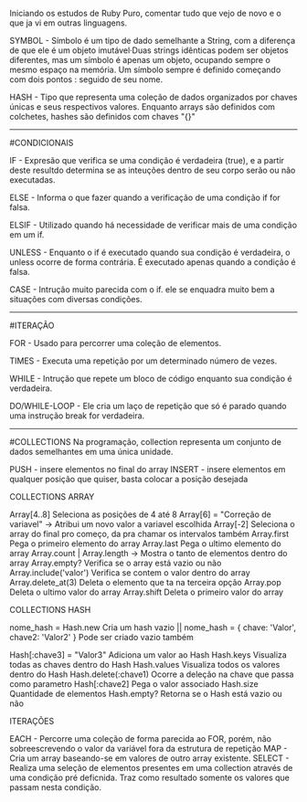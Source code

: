 Iniciando os estudos de Ruby Puro, comentar tudo que vejo de novo e o que ja vi em outras linguagens.

SYMBOL - Símbolo é um tipo de dado semelhante a String, com a diferença de que ele é um objeto imutável·Duas strings idênticas podem ser objetos diferentes, mas um símbolo é apenas um objeto, ocupando sempre o mesmo espaço na memória. Um símbolo sempre é definido começando com dois pontos : seguido de seu nome.

HASH - Tipo que representa uma coleção de dados organizados por chaves únicas e seus respectivos valores. Enquanto arrays são definidos com colchetes, hashes são definidos com chaves "{}"

---

#CONDICIONAIS

IF - Expresão que verifica se uma condição é verdadeira (true), e a partir deste resultdo determina se as inteuções dentro de seu corpo serão ou não executadas.

ELSE - Informa o que fazer quando a verificação de uma condição if for falsa.

ELSIF - Utilizado quando há necessidade de verificar mais de uma condição em um if.

UNLESS - Enquanto o if é executado quando sua condição é verdadeira, o unless ocorre de forma contrária. É executado apenas quando a condição é falsa.

CASE - Intrução muito parecida com o if. ele se enquadra muito bem a situações com diversas condições.

---

#ITERAÇÃO

FOR - Usado para percorrer uma coleção de elementos.

TIMES - Executa uma repetição por um determinado número de vezes.

WHILE - Intrução que repete um bloco de código enquanto sua condição é verdadeira.

DO/WHILE-LOOP - Ele cria um laço de repetição que só é parado quando uma instrução break for verdadeira.

---

#COLLECTIONS
Na programação, collection representa um conjunto de dados semelhantes em uma única unidade.

PUSH - insere elementos no final do array
INSERT - insere elementos em qualquer posição que quiser, basta colocar a posição desejada

COLLECTIONS ARRAY

Array[4..8] Seleciona as posições de 4 até 8
Array[6] = "Correção de variavel" -> Atribui um novo valor a variavel escolhida
Array[-2] Seleciona o array do final pro começo, da pra chamar os intervalos também
Array.first Pega o primeiro elemento do array
Array.last Pega o ultimo elemento do array
Array.count | Array.length -> Mostra o tanto de elementos dentro do array
Array.empty? Verifica se o array está vazio ou não
Array.include('valor') Verifica se contem o valor dentro do array
Array.delete_at(3) Deleta o elemento que ta na terceira opção
Array.pop Deleta o ultimo valor do array
Array.shift Deleta o primeiro valor do array

COLLECTIONS HASH

nome_hash = Hash.new Cria um hash vazio || nome_hash = { chave: 'Valor', chave2: 'Valor2' } Pode ser criado vazio também

Hash[:chave3] = "Valor3" Adiciona um valor ao Hash
Hash.keys Visualiza todas as chaves dentro do Hash
Hash.values Visualiza todos os valores dentro do Hash
Hash.delete(:chave1) Ocorre a deleção na chave que passa como parametro
Hash[:chave2] Pega o valor associado
Hash.size Quantidade de elementos
Hash.empty? Retorna se o Hash está vazio ou não

ITERAÇÕES

EACH - Percorre uma coleção de forma parecida ao FOR, porém, não sobreescrevendo o valor da variável fora da estrutura de repetição
MAP - Cria um array baseando-se em valores de outro array existente.
SELECT - Realiza uma seleção de elementos presentes em uma collection através de uma condição pré deficnida. Traz como resultado somente os valores que passam nesta condição.
